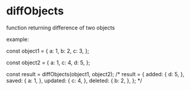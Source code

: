 # diffObjects
function returning difference of two objects

example:

const object1 = {
  a: 1,
  b: 2,
  c: 3,
};

const object2 = {
  a: 1,
  c: 4,
  d: 5,
};

const result = diffObjects(object1, object2);
/*
result = {
  added: {
    d: 5,
  },
  saved: {
    a: 1,
  },
  updated: {
    c: 4,
  },
  deleted: {
    b: 2,
  },
};
*/
